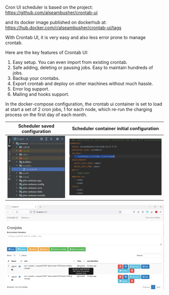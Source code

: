 Cron UI scheduler is based on the project:
https://github.com/alseambusher/crontab-ui

and its docker image published on dockerhub at:
https://hub.docker.com/r/alseambusher/crontab-ui/tags

With Crontab UI, it is very easy and also less error prone to manage crontab. 

Here are the key features of Crontab UI:
1. Easy setup. You can even import from existing crontab.
2. Safe adding, deleting or pausing jobs. Easy to maintain hundreds of jobs.
3. Backup your crontabs.
4. Export crontab and deploy on other machines without much hassle.
5. Error log support.
6. Mailing and hooks support.

In the docker-compose configuration, the crontab ui container is set to load at start a set of 2 cron jobs, 1 for each
node, which re-run the charging process on the first day of each month.

Scheduler saved configuration     |  Scheduler container initial configuration
:--------------------------------:|:-------------------------:
![](/readme/scheduler-saved-configuration.PNG "scheduler saved configuration") |  ![](/readme/scheduler-config.PNG "scheduler container initial configuration")

![Cron UI starts preconfigured with 2 monthly jobs](/readme/scheduler-2-initial-jobs.PNG "Cron UI starts preconfigured with 2 monthly jobs")